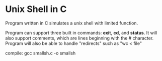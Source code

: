 # Unix Shell in C
Program written in C simulates a unix shell with limited function.

Program can support three built in commands: **exit**, **cd**, and **status**. It will also support comments, which are lines beginning with the # character. Program will also be able to handle "redirects" such as "wc < file"



compile: gcc smallsh.c -o smallsh
